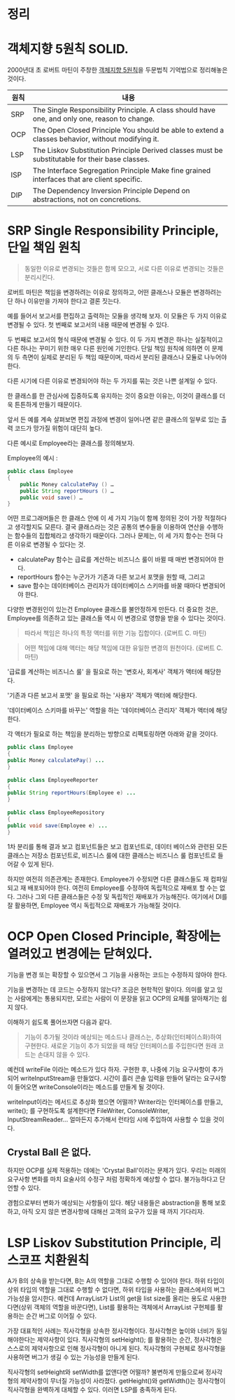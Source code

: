 # 정리

# 객체지향 5원칙 SOLID. 
2000년대 초 로버트 마틴이 주창한 [객체지향 5원칙](http://www.butunclebob.com/ArticleS.UncleBob.PrinciplesOfOod)을 두문법칙 기억법으로 정리해놓은 것이다.

|원칙|내용|
|--|--|
|SRP	| The Single Responsibility Principle.	A class should have one, and only one, reason to change.
|OCP	| The Open Closed Principle	You should be able to extend a classes behavior, without modifying it.
|LSP	| The Liskov Substitution Principle	Derived classes must be substitutable for their base classes.
|ISP	| The Interface Segregation Principle	Make fine grained interfaces that are client specific.
|DIP	| The Dependency Inversion Principle	Depend on abstractions, not on concretions.

# SRP Single Responsibility Principle, 단일 책임 원칙
> 동일한 이유로 변경되는 것들은 함께 모으고, 서로 다른 이유로 변경되는 것들은 분리시킨다.
> 

로버트 마틴은 책임을 변경하려는 이유로 정의하고, 어떤 클래스나 모듈은 변경하려는 단 하나 이유만을 가져야 한다고 결론 짓는다. 

예를 들어서 보고서를 편집하고 출력하는 모듈을 생각해 보자. 이 모듈은 두 가지 이유로 변경될 수 있다. 첫 번째로 보고서의 내용 때문에 변경될 수 있다. 

두 번째로 보고서의 형식 때문에 변경될 수 있다. 이 두 가지 변경은 하나는 실질적이고 다른 하나는 꾸미기 위한 매우 다른 원인에 기인한다. 단일 책임 원칙에 의하면 이 문제의 두 측면이 실제로 분리된 두 책임 때문이며, 따라서 분리된 클래스나 모듈로 나누어야 한다. 

다른 시기에 다른 이유로 변경되어야 하는 두 가지를 묶는 것은 나쁜 설계일 수 있다.

한 클래스를 한 관심사에 집중하도록 유지하는 것이 중요한 이유는, 이것이 클래스를 더욱 튼튼하게 만들기 때문이다. 

앞서 든 예를 계속 살펴보면 편집 과정에 변경이 일어나면 같은 클래스의 일부로 있는 출력 코드가 망가질 위험이 대단히 높다.

다른 예시로 Employee라는 클래스를 정의해보자.

Employee의 예시 : 

```java
public class Employee
{
	public Money calculatePay () …
	public String reportHours () …
	public void save() …
}
```

어떤 프로그래머들은 한 클래스 안에 이 세 가지 기능이 함께 정의된 것이 가장 적절하다고 생각할지도 모른다. 결국 클래스라는 것은 공통의 변수들을 이용하여 연산을 수행하는 함수들의 집합체라고 생각하기 때문이다. 그러나 문제는, 이 세 가지 함수는 전혀 다른 이유로 변경될 수 있다는 것.

- calculatePay 함수는 급료를 계산하는 비즈니스 룰이 바뀔 때 매번 변경되어야 한다.
- reportHours 함수는 누군가가 기존과 다른 보고서 포맷을 원할 때, 그리고
- save 함수는 데이터베이스 관리자가 데이터베이스 스키마를 바꿀 때마다 변경되어야 한다.

 다양한 변경원인이 있는건 Employee 클래스를 불안정하게 만든다. 더 중요한 것은, Employee를 의존하고 있는 클래스들 역시 이 변경으로 영향을 받을 수 있다는 것이다.
 
> 따라서 책임은 하나의 특정 액터를 위한 기능 집합이다. (로버트 C. 마틴)

> 어떤 책임에 대해 액터는 해당 책임에 대한 유일한 변경의 원천이다. (로버트 C. 마틴)

'급료를 계산하는 비즈니스 룰' 을 필요로 하는 '변호사, 회계사' 객체가 액터에 해당한다.

'기존과 다른 보고서 포맷' 을 필요로 하는 '사용자' 객체가 액터에 해당한다.

'데이터베이스 스키마를 바꾸는' 역할을 하는 '데이터베이스 관리자' 객체가 액터에 해당한다.

각 액터가 필요로 하는 책임을 분리하는 방향으로 리팩토링하면 아래와 같을 것이다. 

```java
public class Employee
{
public Money calculatePay() ...
}
 
public class EmployeeReporter
{
public String reportHours(Employee e) ...
}
 
public class EmployeeRepository
{
public void save(Employee e) ...
}
```

1차 분리를 통해 결과 보고 컴포넌트들은 보고 컴포넌트로, 데이터 베이스와 관련된 모든 클래스는 저장소 컴포넌트로, 비즈니스 룰에 대한 클래스는 비즈니스 룰 컴포넌트로 들어갈 수 있게 된다.

하지만 여전히 의존관계는 존재한다. Employee가 수정되면 다른 클래스들도 재 컴파일되고 재 배포되어야 한다. 여전히 Employee를 수정하여 독립적으로 재배포 할 수는 없다. 그러나 그외 다른 클래스들은 수정 및 독립적인 재배포가 가능해진다. 여기에서 DI를 잘 활용하면, Employee 역시 독립적으로 재배포가 가능해질 것이다. 

# OCP Open Closed Principle, 확장에는 열려있고 변경에는 닫혀있다.

기능을 변경 또는 확장할 수 있으면서 그 기능을 사용하는 코드는 수정하지 않아야 한다.

기능을 변경하는 데 코드는 수정하지 않는다? 조금은 현학적인 말이다. 의미를 알고 있는 사람에게는 통용되지만, 모르는 사람이 이 문장을 읽고 OCP의 요체를 알아채기는 쉽지 않다.

이해하기 쉽도록 풀어쓰자면 다음과 같다.

> 기능이 추가될 것이라 예상되는 메소드나 클래스는, 추상화(인터페이스화)하여 구현한다. 새로운 기능이 추가 되었을 때 해당 인터페이스를 주입한다면 원래 코드는 손대지 않을 수 있다. 

예컨데 writeFile 이라는 메소드가 있다 하자. 구현한 후, 나중에 기능 요구사항이 추가되어 writeInputStream을 만들었다. 시간이 흘러 콘솔 입력을 만들어 달라는 요구사항이 들어오면
writeConsole이라는 메소드를 만들게 될 것이다.

writeInput이라는 메서드로 추상화 했으면 어떨까? Writer라는 인터페이스를 만들고, write(); 를 구현하도록 설계한다면 FileWriter, ConsoleWriter, InputStreamReader... 얼마든지 추가해서 런타임 시에 주입하여 사용할 수 있을 것이다.

## Crystal Ball 은 없다.
하지만 OCP를 실제 적용하는 데에는 'Crystal Ball'이라는 문제가 있다. 우리는 미래의 요구사항 변화를 마치 요술사의 수정구 처럼 정확하게 예상할 수 없다. 불가능하다고 단언할 수 있다.

경험으로부터 변화가 예상되는 사항들이 있다. 해당 내용들은 abstraction을 통해 보호하고, 아직 오지 않은 변경사항에 대해선 고객의 요구가 있을 때 까지 기다리자.

# LSP Liskov Substitution Principle, 리스코프 치환원칙

A가 B의 상속을 받는다면, B는 A의 역할을 그대로 수행할 수 있어야 한다.
하위 타입이 상위 타입의 역할을 그대로 수행할 수 없다면, 하위 타입을 사용하는 클래스에서의 버그 가능성을 암시한다. 예컨데 ArrayList가 List의 get을 list size를 올리는 용도로 사용한다면(상위 객체의 역할을 바꾼다면), List를 활용하는 객체에서 ArrayList 구현체를 활용하는 순간 버그로 이어질 수 있다.

가장 대표적인 사례는 직사각형을 상속한 정사각형이다. 정사각형은 높이와 너비가 동일해야한다는 제약사항이 있다. 직사각형의 setHeight(); 를 활용하는 순간, 정사각형은 스스로의 제약사항으로 인해 정사각형이 아니게 된다. 직사각형의 구현체로 정사각형을 사용하면 버그가 생길 수 있는 가능성을 만들게 된다.

직사각형의 setHeight와 setWidth를 없앤다면 어떨까? 불변하게 만듦으로써 정사각형의 제약사항이 무너질 가능성이 사라졌다. getHeight()와 getWidth()는 정사각형이 직사각형을 완벽하게 대체할 수 있다. 이러면 LSP를 충족하게 된다.
